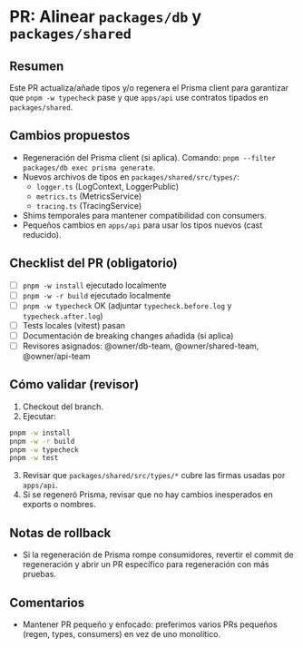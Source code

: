 # PR: Alinear `packages/db` y `packages/shared`

Resumen
------
Este PR actualiza/añade tipos y/o regenera el Prisma client para garantizar que `pnpm -w typecheck` pase y que `apps/api` use contratos tipados en `packages/shared`.

Cambios propuestos
------------------
- Regeneración del Prisma client (si aplica). Comando: `pnpm --filter packages/db exec prisma generate`.
- Nuevos archivos de tipos en `packages/shared/src/types/`:
  - `logger.ts` (LogContext, LoggerPublic)
  - `metrics.ts` (MetricsService)
  - `tracing.ts` (TracingService)
- Shims temporales para mantener compatibilidad con consumers.
- Pequeños cambios en `apps/api` para usar los tipos nuevos (cast reducido).

Checklist del PR (obligatorio)
------------------------------
- [ ] `pnpm -w install` ejecutado localmente
- [ ] `pnpm -w -r build` ejecutado localmente
- [ ] `pnpm -w typecheck` OK (adjuntar `typecheck.before.log` y `typecheck.after.log`)
- [ ] Tests locales (vitest) pasan
- [ ] Documentación de breaking changes añadida (si aplica)
- [ ] Revisores asignados: @owner/db-team, @owner/shared-team, @owner/api-team

Cómo validar (revisor)
----------------------
1. Checkout del branch.
2. Ejecutar:
```bash
pnpm -w install
pnpm -w -r build
pnpm -w typecheck
pnpm -w test
```
3. Revisar que `packages/shared/src/types/*` cubre las firmas usadas por `apps/api`.
4. Si se regeneró Prisma, revisar que no hay cambios inesperados en exports o nombres.

Notas de rollback
-----------------
- Si la regeneración de Prisma rompe consumidores, revertir el commit de regeneración y abrir un PR específico para regeneración con más pruebas.

Comentarios
---------
- Mantener PR pequeño y enfocado: preferimos varios PRs pequeños (regen, types, consumers) en vez de uno monolítico.
